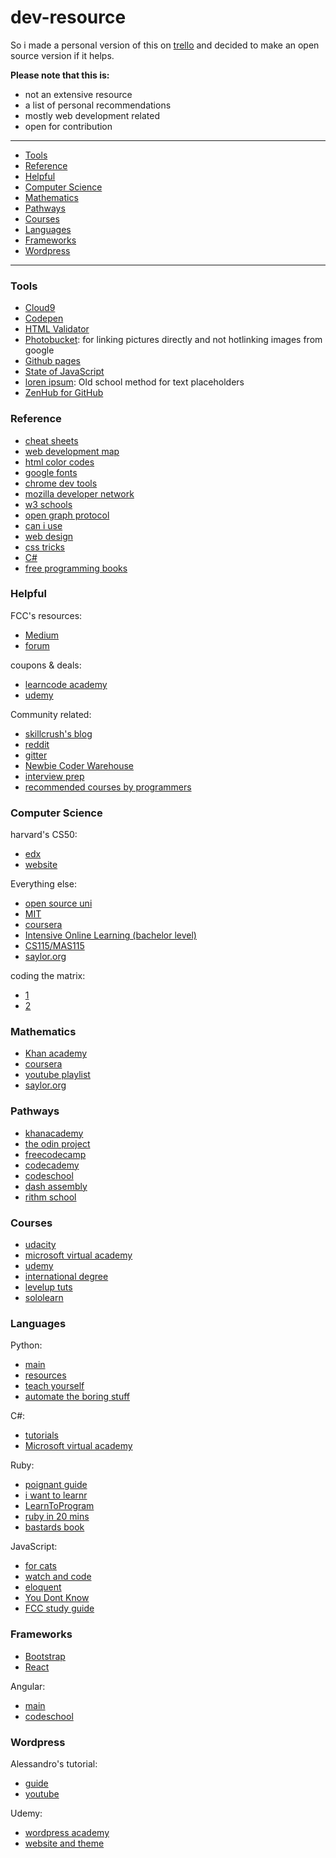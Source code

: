 # dev-resource

<p>So i made a personal version of this on <a href="https://trello.com/b/jIpClSxs/study">trello</a> and decided to make an open source version if it helps.</p>

**Please note that this is:**
- not an extensive resource
- a list of personal recommendations
- mostly web development related
- open for contribution

---

- [Tools](#tools)
- [Reference](#reference)
- [Helpful](#helpful)
- [Computer Science](#computer-science)
- [Mathematics](#mathematics)
- [Pathways](#pathways)
- [Courses](#courses)
- [Languages](#languages)
- [Frameworks](#frameworks)
- [Wordpress](#wordpress)

---
### Tools

- [Cloud9](https://c9.io/)
- [Codepen](http://codepen.io/)
- [HTML Validator](https://validator.w3.org/nu/)
- [Photobucket](http://s869.photobucket.com/): for linking pictures directly and not hotlinking images from google
- [Github pages](https://pages.github.com/)
- [State of JavaScript](http://stateofjs.com/)
- [loren ipsum](http://www.lipsum.com/): Old school method for text placeholders
- [ZenHub for GitHub](https://chrome.google.com/webstore/detail/zenhub-for-github/ogcgkffhplmphkaahpmffcafajaocjbd)

### Reference

- [cheat sheets](http://overapi.com/)
- [web development map](https://coggle.it/diagram/Vz9LvW8byvN0I38x)
- [html color codes](http://htmlcolorcodes.com/)
- [google fonts](https://fonts.google.com/)
- [chrome dev tools](https://developers.google.com/web/tools/chrome-devtools/)
- [mozilla developer network](https://developer.mozilla.org/en-US/)
- [w3 schools](http://www.w3schools.com/)
- [open graph protocol](http://ogp.me/)
- [can i use](http://caniuse.com/)
- [web design](http://jgthms.com/web-design-in-4-minutes/)
- [css tricks](https://css-tricks.com/)
- [C#](https://msdn.microsoft.com/en-us/library/67ef8sbd.aspx)
- [free programming books](https://github.com/vhf/free-programming-books)

### Helpful

FCC's resources:

- [Medium](https://medium.freecodecamp.com/)
- [forum](http://forum.freecodecamp.com/)

coupons & deals:

- [learncode academy](http://webdev.willstern.com/so-you-wanna-learn-web-development/)
- [udemy](http://udemycoupon.discountsglobal.com/coupon-tag/100-discount-udemy-coupons/)

Community related:

- [skillcrush's blog](https://skillcrush.com/blog/)
- [reddit](https://www.reddit.com/r/learnprogramming/)
- [gitter](https://gitter.im/)
- [Newbie Coder Warehouse](https://www.facebook.com/groups/1594816820775537/)
- [interview prep](https://codelab.interviewbit.com/)
- [recommended courses by programmers](http://teachyourselftocode.com/)

### Computer Science

harvard's CS50:

- [edx](https://www.edx.org/course/introduction-computer-science-harvardx-cs50x)
- [website](https://cs50.harvard.edu/)

Everything else:

- [open source uni](https://github.com/open-source-society/computer-science)
- [MIT](https://ocw.mit.edu/courses/electrical-engineering-and-computer-science/6-00sc-introduction-to-computer-science-and-programming-spring-2011/)
- [coursera](https://www.coursera.org/specializations/computer-fundamentals)
- [Intensive Online Learning (bachelor level)](http://blog.agupieware.com/2014/05/online-learning-bachelors-level.html)
- [CS115/MAS115](https://cs.wellesley.edu/~cs110/syllabus/)
- [saylor.org](https://learn.saylor.org/course/index.php?categoryid=9)

coding the matrix:

- [1](http://codingthematrix.com/)
- [2](http://cs.brown.edu/courses/cs053/current/index.htm)

### Mathematics

- [Khan academy](https://www.khanacademy.org/math)
- [coursera](https://www.coursera.org/learn/mathematical-thinking)
- [youtube playlist](https://www.youtube.com/playlist?list=PL_7F0HR2FSAo6UO-YTKpq_VHY4hDYn40y)
- [saylor.org](https://learn.saylor.org/course/index.php?categoryid=13)

### Pathways

- [khanacademy](https://www.khanacademy.org/computing/computer-programming)
- [the odin project](http://www.theodinproject.com/home)
- [freecodecamp](https://www.freecodecamp.com/)
- [codecademy](https://www.codecademy.com/)
- [codeschool](https://www.codeschool.com/learn)
- [dash assembly](https://dash.generalassemb.ly/)
- [rithm school](https://www.rithmschool.com/courses)

### Courses

- [udacity](https://www.udacity.com/)
- [microsoft virtual academy](https://mva.microsoft.com/)
- [udemy](https://www.udemy.com/)
- [international degree](https://digitalskillsacademy.com)
- [levelup tuts](https://leveluptutorials.com/)
- [sololearn](https://www.sololearn.com/)

### Languages

Python:

- [main](https://www.python.org/)
- [resources](http://blog.agupieware.com/2014/01/50-python-resources-for-beginner-and.html)
- [teach yourself](http://blog.agupieware.com/2013/12/online-learning-teach-yourself-python.html)
- [automate the boring stuff](https://automatetheboringstuff.com/)

C#:

- [tutorials](https://msdn.microsoft.com/en-us/library/aa288436(v=vs.71).aspx)
- [Microsoft virtual academy](https://mva.microsoft.com/en-US/training-courses/c-fundamentals-for-absolute-beginners-16169?l=Lvld4EQIC_2706218949)

Ruby:

- [poignant guide](http://poignant.guide/)
- [i want to learnr](http://iwanttolearnruby.com/)
- [LearnToProgram](https://pine.fm/LearnToProgram/chap_00.html)
- [ruby in 20 mins](https://www.ruby-lang.org/en/documentation/quickstart/)
- [bastards book](http://ruby.bastardsbook.com/)

JavaScript:

- [for cats](http://jsforcats.com/)
- [watch and code](https://watchandcode.com/p/practical-javascript)
- [eloquent](http://eloquentjavascript.net/)
- [You Dont Know](https://github.com/getify/You-Dont-Know-JS)
- [FCC study guide](https://medium.freecodecamp.com/a-study-plan-to-cure-javascript-fatigue-8ad3a54f2eb1#.c41pbhmg8)

### Frameworks

- [Bootstrap](http://getbootstrap.com/)
- [React](https://facebook.github.io/react/tutorial/tutorial.html)

Angular:

- [main](https://angularjs.org/)
- [codeschool](https://www.codeschool.com/pages/angular-1-vs-2)

### Wordpress

Alessandro's tutorial:

- [guide](http://www.alecaddd.com/wordpress-101-wordpress-beginner-developers/)
- [youtube](https://www.youtube.com/playlist?list=PLriKzYyLb28nUFbe0Y9d-19uVkOnhYxFE)

Udemy:

- [wordpress academy](https://www.udemy.com/wordpress-academy-course/)
- [website and theme](https://www.udemy.com/how-to-create-a-wordpress-website-2016-new-divi-theme-30/)
